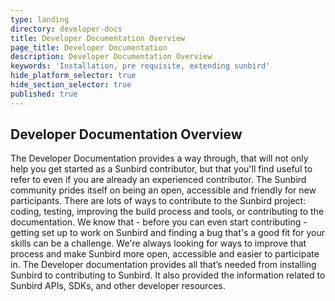 ```yaml
---
type: landing
directory: developer-docs
title: Developer Documentation Overview
page_title: Developer Documentation
description: Developer Documentation Overview
keywords: 'Installation, pre requisite, extending sunbird'
hide_platform_selector: true
hide_section_selector: true
published: true
---
```


## Developer Documentation Overview

The Developer Documentation provides a way through, that will not only help you get started as a Sunbird contributor, but that you'll find useful to refer to even if you are already an experienced contributor. The Sunbird community prides itself on being an open, accessible and friendly for new participants. 
There are lots of ways to contribute to the Sunbird project: coding, testing, improving the build process and tools, or contributing to the documentation. 
We know that - before you can even start contributing - getting set up to work on Sunbird and finding a bug that's a good fit for your skills can be a challenge. We're always looking for ways to improve that process and make Sunbird more open, accessible and easier to participate in. 
The Developer documentation provides all that’s needed from installing Sunbird to contributing to Sunbird. It also provided the information related to Sunbird APIs, SDKs, and other developer resources.


